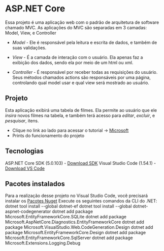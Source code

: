 # **ASP.NET Core**
Essa projeto é uma aplicação web com o padrão de arquitetura de software chamado MVC. 
As aplicações do MVC são separadas em 3 camadas: Model, View, e Controller  

* _Model_ - 
Ele é responsável pela leitura e escrita de dados, e também de suas validações.

* _View_ - 
 É a camada de interação com o usuário. Ela apenas faz a exibição dos dados, sendo ela por meio de um html ou xml.
 
* _Controller_ - 
 É responsável por receber todas as requisições do usuário. Seus métodos chamados actions são responsáveis por uma página, controlando qual model usar e qual view será mostrado ao usuário. 

## Projeto
Esta aplicação exibirá uma tabela de filmes. Ela permite ao usuário que ele _insira_ novos filmes na tabela, e também terá acesso para _editar_, _excluir_, e _pesquisar_, itens.

* Clique no link ao lado para acessar o tutorial -> [Microsoft](https://docs.microsoft.com/pt-br/aspnet/core/tutorials/first-mvc-app/start-mvc?view=aspnetcore-5.0&tabs=visual-studio)
* Prints do funcionamento do projeto

## Tecnologias
ASP.NET Core
SDK (5.0.103) - [Download SDK](https://dotnet.microsoft.com/download/dotnet/thank-you/sdk-5.0.103-windows-x64-installer)
Visual Studio Code (1.54.1) - [Download VS Code](https://code.visualstudio.com/download)

## Pacotes instalados
Para a realização desse projeto no Visual Studio Code, você precisará instalar os [Pacotes Nuget](https://docs.microsoft.com/pt-br/aspnet/core/tutorials/first-mvc-app/adding-model?view=aspnetcore-5.0&tabs=visual-studio-code#add-nuget-packages)
Execute os seguintes comandos da CLI do .NET:
dotnet tool install --global dotnet-ef
dotnet tool install --global dotnet-aspnet-codegenerator
dotnet add package Microsoft.EntityFrameworkCore.SQLite
dotnet add package Microsoft.AspNetCore.Diagnostics.EntityFrameworkCore
dotnet add package Microsoft.VisualStudio.Web.CodeGeneration.Design
dotnet add package Microsoft.EntityFrameworkCore.Design
dotnet add package Microsoft.EntityFrameworkCore.SqlServer
dotnet add package Microsoft.Extensions.Logging.Debug
